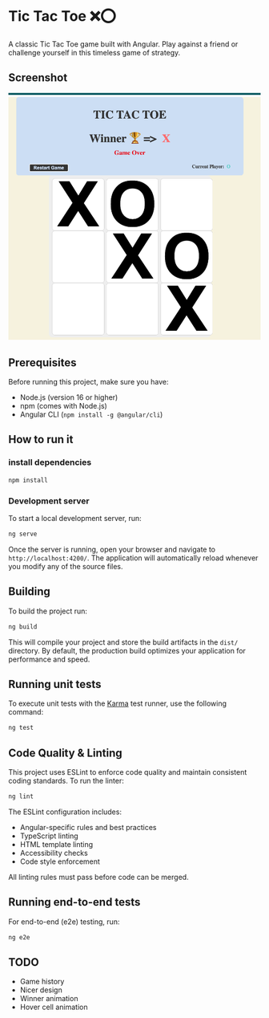 # Tic Tac Toe ❌⭕ 

A classic Tic Tac Toe game built with Angular. Play against a friend or challenge yourself in this timeless game of strategy.

## Screenshot
![Winner Screen](docs/assets/tic-tac-toe.png)


## Prerequisites

Before running this project, make sure you have:
- Node.js (version 16 or higher)
- npm (comes with Node.js)
- Angular CLI (`npm install -g @angular/cli`)

## How to run it

### install dependencies 

```bash
npm install
```

### Development server

To start a local development server, run:

```bash
ng serve
```

Once the server is running, open your browser and navigate to `http://localhost:4200/`. The application will automatically reload whenever you modify any of the source files.


## Building

To build the project run:

```bash
ng build
```

This will compile your project and store the build artifacts in the `dist/` directory. By default, the production build optimizes your application for performance and speed.

## Running unit tests

To execute unit tests with the [Karma](https://karma-runner.github.io) test runner, use the following command:

```bash
ng test
```

## Code Quality & Linting

This project uses ESLint to enforce code quality and maintain consistent coding standards. To run the linter:

```bash
ng lint
```

The ESLint configuration includes:
- Angular-specific rules and best practices
- TypeScript linting
- HTML template linting
- Accessibility checks
- Code style enforcement

All linting rules must pass before code can be merged.

## Running end-to-end tests

For end-to-end (e2e) testing, run:

```bash
ng e2e
```

## TODO

* Game history
* Nicer design
* Winner animation
* Hover cell animation
